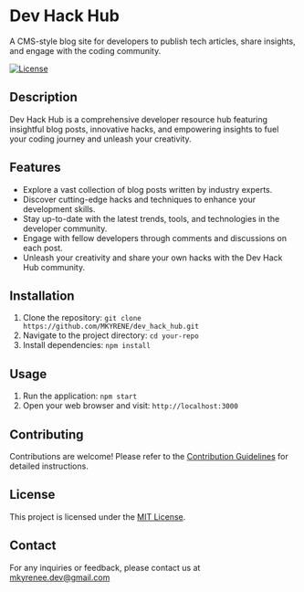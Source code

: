 # Dev Hack Hub
A CMS-style blog site for developers to publish tech articles, share insights, and engage with the coding community.


[![License](https://img.shields.io/badge/License-MIT-blue.svg)](https://opensource.org/licenses/MIT)

## Description

Dev Hack Hub is a comprehensive developer resource hub featuring insightful blog posts, innovative hacks, and empowering insights to fuel your coding journey and unleash your creativity.

## Features

- Explore a vast collection of blog posts written by industry experts.
- Discover cutting-edge hacks and techniques to enhance your development skills.
- Stay up-to-date with the latest trends, tools, and technologies in the developer community.
- Engage with fellow developers through comments and discussions on each post.
- Unleash your creativity and share your own hacks with the Dev Hack Hub community.

## Installation

1. Clone the repository: `git clone https://github.com/MKYRENE/dev_hack_hub.git`
2. Navigate to the project directory: `cd your-repo`
3. Install dependencies: `npm install`

## Usage

1. Run the application: `npm start`
2. Open your web browser and visit: `http://localhost:3000`

## Contributing

Contributions are welcome! Please refer to the [Contribution Guidelines](CONTRIBUTING.md) for detailed instructions.

## License

This project is licensed under the [MIT License](LICENSE).

## Contact

For any inquiries or feedback, please contact us at mkyrenee.dev@gmail.com 
